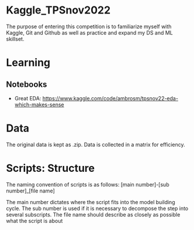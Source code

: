 # Kaggle_TPSnov2022

The purpose of entering this competition is to familiarize myself with Kaggle, Git and Github as well as practice and expand my DS and ML skillset. 

# Learning

## Notebooks

- Great EDA: https://www.kaggle.com/code/ambrosm/tpsnov22-eda-which-makes-sense

# Data

The original data is kept as .zip. Data is collected in a matrix for efficiency. 

# Scripts: Structure

The naming convention of scripts is as follows: [main number]-[sub number]_[file name]

The main number dictates where the script fits into the model building cycle.
The sub number is used if it is necessary to decompose the step into several subscripts. 
The file name should describe as closely as possible what the script is about
